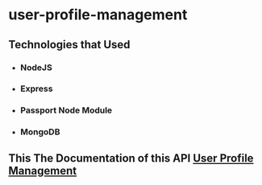 # user-profile-management

## Technologies that Used 
- ### NodeJS
- ### Express
- ### Passport Node Module 
- ### MongoDB

## This The Documentation of this API [User Profile Management](https://documenter.getpostman.com/view/17480705/UUy68QwK)

